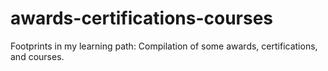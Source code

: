 # awards-certifications-courses
Footprints in my learning path: Compilation of some awards, certifications, and courses. 

